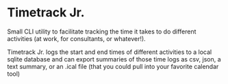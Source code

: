 # Timetrack Jr.

Small CLI utility to facilitate tracking the time it takes to do different activities (at work, for consultants, or whatever!).

Timetrack Jr. logs the start and end times of different activities to a local sqlite database and can export summaries of those time logs as csv, json, a text summary, or an .ical file (that you could pull into your favorite calendar tool)
